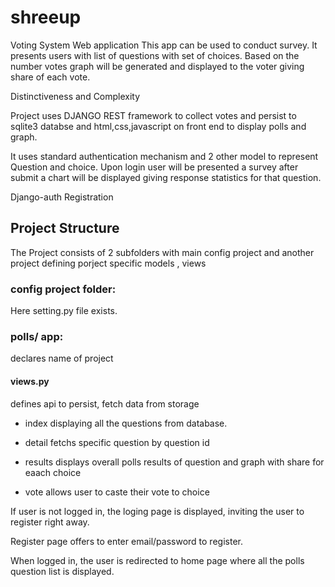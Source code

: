 # shreeup


Voting System Web application
This app can be used to conduct survey. It presents users with list of questions with set of choices. 
Based on the number votes graph will be generated and displayed to the voter giving share of each vote.

Distinctiveness and Complexity

Project uses DJANGO REST framework to collect votes and persist to sqlite3 databse and html,css,javascript on front end to display polls and graph.

It uses standard authentication mechanism and 2 other model to represent Question and choice. Upon login user will be presented a survey after submit 
a chart will be displayed giving response statistics for that question.

Django-auth Registration

## Project Structure

The Project consists of 2 subfolders with main config project and another project defining porject specific models , views

### config project folder:

Here setting.py file exists.

### polls/ app:

declares name of project

#### views.py

defines api to persist, fetch data from storage

- index displaying all the questions from database.

- detail fetchs specific question by question id

- results displays overall polls results of question and graph with share for eaach choice

- vote allows user to caste their vote to choice



If user is not logged in, the loging page is displayed, inviting the user to register right away.

Register page offers to enter email/password to register.

When logged in, the user is redirected to home page where all the polls question list is displayed.
